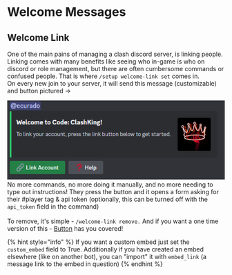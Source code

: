 # Welcome Messages

## Welcome Link

One of the main pains of managing a clash discord server, is linking people. Linking comes with many benefits like seeing who in-game is who on discord or role management, but there are often cumbersome commands or confused people. That is where `/setup welcome-link set` comes in.\
On every new join to your server, it will send this message (customizable) and button pictured ->&#x20;

![](<../.gitbook/assets/image (18).png>)\
No more commands, no more doing it manually, and no more needing to type out instructions! They press the button and it opens a form asking for their #player tag & api token (optionally, this can be turned off with the `api_token` field in the command)\
\
To remove, it's simple - `/welcome-link remove.` And if you want a one time version of this - [Button](../utility/buttons.md) has you covered!

{% hint style="info" %}
If you want a custom embed just set the `custom_embed` field to True. Additionally if you have created an embed elsewhere (like on another bot), you can "import" it with `embed_link` (a message link to the embed in question)&#x20;
{% endhint %}

